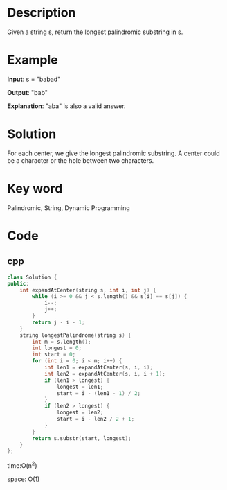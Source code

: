 
# Description
Given a string s, return the longest palindromic substring in s.



# Example
**Input**: s = "babad"


**Output**: "bab"

**Explanation**: "aba" is also a valid answer.


# Solution
For each center, we give the longest palindromic substring. A center could be a character or the hole between two characters.

# Key word
Palindromic, String, Dynamic Programming

# Code

## cpp
```cpp
class Solution {
public:
    int expandAtCenter(string s, int i, int j) {
        while (i >= 0 && j < s.length() && s[i] == s[j]) {
            i--;
            j++;
        }
        return j - i - 1;
    }
    string longestPalindrome(string s) {
        int m = s.length();
        int longest = 0;
        int start = 0;
        for (int i = 0; i < m; i++) {
            int len1 = expandAtCenter(s, i, i);
            int len2 = expandAtCenter(s, i, i + 1);
            if (len1 > longest) {
                longest = len1;
                start = i - (len1 - 1) / 2;
            }
            if (len2 > longest) {
                longest = len2;
                start = i - len2 / 2 + 1;
            }
        }
        return s.substr(start, longest);
    }
};

```
time:O(n<sup>2</sup>)


space: O(1)

